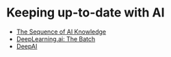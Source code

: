 # Keeping up-to-date with AI

* [The Sequence of AI Knowledge](https://thesequence.substack.com/)
* [DeepLearning.ai: The Batch](https://www.deeplearning.ai/thebatch/)
* [DeepAI](https://deepai.org/)
